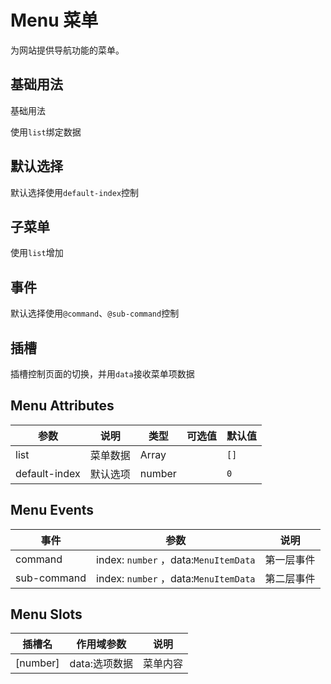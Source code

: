 # Menu 菜单

为网站提供导航功能的菜单。

## 基础用法

基础用法

使用`list`绑定数据

<preview path="../../components/nav/menu/menu.vue" ></preview>

## 默认选择

默认选择使用`default-index`控制

<preview path="../../components/nav/menu/menu-default.vue" ></preview>

## 子菜单

使用`list`增加

<preview path="../../components/nav/menu/menu-submenu.vue" ></preview>

## 事件

默认选择使用`@command`、`@sub-command`控制

<preview path="../../components/nav/menu/menu-submenuEvent.vue" ></preview>

## 插槽

插槽控制页面的切换，并用`data`接收菜单项数据

<preview path="../../components/nav/menu/menu-slot.vue" ></preview>

## Menu Attributes

| 参数          | 说明     | 类型   | 可选值 | 默认值 |
| ------------- | -------- | ------ | ------ | ------ |
| list          | 菜单数据 | Array  |        | `[]`   |
| default-index | 默认选项 | number |        | `0`    |

## Menu Events

| 事件        | 参数                                  | 说明       |
| ----------- | ------------------------------------- | ---------- |
| command     | index: `number` ，data:`MenuItemData` | 第一层事件 |
| sub-command | index: `number` ，data:`MenuItemData` | 第二层事件 |

## Menu Slots

| 插槽名     | 作用域参数    | 说明     |
| ---------- | ------------- | -------- |
| \[number\] | data:选项数据 | 菜单内容 |
